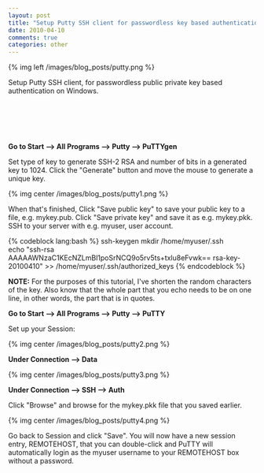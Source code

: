 ```yaml
---
layout: post
title: "Setup Putty SSH client for passwordless key based authentication"
date: 2010-04-10
comments: true
categories: other
---
```

{% img left /images/blog_posts/putty.png %}

Setup Putty SSH client, for passwordless public private key based authentication on Windows.
<!--more-->
<br>
<br>
<br>
<br>

**Go to Start --> All Programs --> Putty --> PuTTYgen**

Set type of key to generate SSH-2 RSA and number of bits in a generated key to 1024. Click the "Generate" button and move the mouse to generate a unique key.

{% img center /images/blog_posts/putty1.png %}

When that's finished, Click "Save public key" to save your public key to a file, e.g. mykey.pub. Click "Save private key" and save it as e.g. mykey.pkk. SSH to your server with e.g. myuser, user account.

{% codeblock lang:bash %}
ssh-keygen
mkdir /home/myuser/.ssh       
echo "ssh-rsa AAAAAWNzaC1KEcNZLmBl1poSrNCQ9o5rv5ts+txlu8eFvwk== rsa-key-20100410" >> /home/myuser/.ssh/authorized_keys
{% endcodeblock %}

**NOTE:** For the purposes of this tutorial, I've shorten the random characters of the key. Also know that the whole part that you echo needs to be on one line, in other words, the part that is in quotes.

**Go to Start --> All Programs --> Putty --> PuTTY**

Set up your Session:

{% img center /images/blog_posts/putty2.png %}

**Under Connection --> Data**

{% img center /images/blog_posts/putty3.png %}

**Under Connection --> SSH --> Auth**

Click "Browse" and browse for the mykey.pkk file that you saved earlier.

{% img center /images/blog_posts/putty4.png %}

Go back to Session and click "Save". You will now have a new session entry, REMOTEHOST, that you can double-click and PuTTY will automatically login as the myuser username to your REMOTEHOST box without a password.
